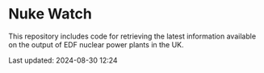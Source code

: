 # Nuke Watch

This repository includes code for retrieving the latest information available on the output of EDF nuclear power plants in the UK.

Last updated: 2024-08-30 12:24